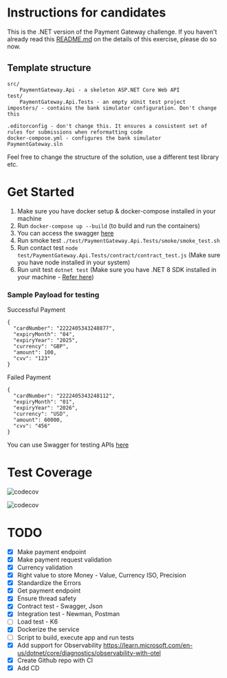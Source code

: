 # Instructions for candidates

This is the .NET version of the Payment Gateway challenge. If you haven't already read this [README.md](https://github.com/cko-recruitment/) on the details of this exercise, please do so now. 

## Template structure
```
src/
    PaymentGateway.Api - a skeleton ASP.NET Core Web API
test/
    PaymentGateway.Api.Tests - an empty xUnit test project
imposters/ - contains the bank simulator configuration. Don't change this

.editorconfig - don't change this. It ensures a consistent set of rules for submissions when reformatting code
docker-compose.yml - configures the bank simulator
PaymentGateway.sln
```

Feel free to change the structure of the solution, use a different test library etc.

# Get Started
1. Make sure you have docker setup & docker-compose installed in your machine
2. Run `docker-compose up --build` (to build and run the containers)
3. You can access the swagger [here](http://localhost:5001/swagger/index.html)
4. Run smoke test `./test/PaymentGateway.Api.Tests/smoke/smoke_test.sh`
5. Run contact test `node test/PaymentGateway.Api.Tests/contract/contract_test.js` (Make sure you have node installed in your system)
6. Run unit test `dotnet test` (Make sure you have .NET 8 SDK installed in your machine - [Refer here](https://dotnet.microsoft.com/en-us/download/dotnet/8.0))

### Sample Payload for testing

Successful Payment
```
{
  "cardNumber": "2222405343248877",
  "expiryMonth": "04",
  "expiryYear": "2025",
  "currency": "GBP",
  "amount": 100,
  "cvv": "123"
}
```
Failed Payment
```
{
  "cardNumber": "2222405343248112",
  "expiryMonth": "01",
  "expiryYear": "2026",
  "currency": "USD",
  "amount": 60000,
  "cvv": "456"
}
```
You can use Swagger for testing APIs [here](http://localhost:5001/swagger/index.html)

# Test Coverage
![codecov](https://codecov.io/gh/umr55766/payment-gateway-challenge-dotnet/branch/main/graph/badge.svg)

![codecov](https://codecov.io/github/umr55766/payment-gateway-challenge-dotnet/graphs/tree.svg?token=A5OH2E0E3B)


# TODO
- [X] Make payment endpoint
- [X] Make payment request validation
- [X] Currency validation
- [X] Right value to store Money - Value, Currency ISO, Precision
- [X] Standardize the Errors
- [X] Get payment endpoint
- [X] Ensure thread safety
- [X] Contract test - Swagger, Json
- [X] Integration test - Newman, Postman
- [ ] Load test - K6
- [X] Dockerize the service
- [ ] Script to build, execute app and run tests
- [X] Add support for Observability https://learn.microsoft.com/en-us/dotnet/core/diagnostics/observability-with-otel
- [X] Create Github repo with CI
- [X] Add CD